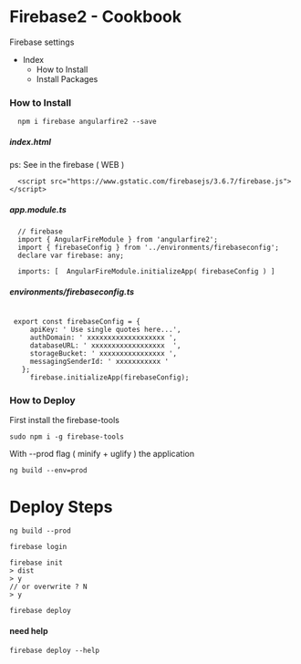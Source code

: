 # Firebase2 - Cookbook
  Firebase settings 

- Index
  + How to Install
  + Install Packages



### How to Install

```
  npm i firebase angularfire2 --save
```
##### index.html 
ps: See in the firebase ( WEB )
```
  <script src="https://www.gstatic.com/firebasejs/3.6.7/firebase.js"></script>
``` 



##### app.module.ts
```
  // firebase 
  import { AngularFireModule } from 'angularfire2';
  import { firebaseConfig } from '../environments/firebaseconfig';
  declare var firebase: any;
  
  imports: [  AngularFireModule.initializeApp( firebaseConfig ) ] 
```

##### environments/firebaseconfig.ts
```

 export const firebaseConfig = {
     apiKey: ' Use single quotes here...', 
     authDomain: ' xxxxxxxxxxxxxxxxxxx ', 
     databaseURL: ' xxxxxxxxxxxxxxxxxx  ', 
     storageBucket: ' xxxxxxxxxxxxxxxx ',
     messagingSenderId: ' xxxxxxxxxxx ' 
   };
     firebase.initializeApp(firebaseConfig);

```


### How to Deploy

First install the firebase-tools
```
sudo npm i -g firebase-tools
``` 
With --prod flag ( minify + uglify ) the application

```
ng build --env=prod
``` 

# Deploy Steps 

```
ng build --prod
```

```
firebase login
```

```
firebase init 
> dist
> y
// or overwrite ? N
> y
``` 
```
firebase deploy 
``` 


#### need help
```
firebase deploy --help
``` 




